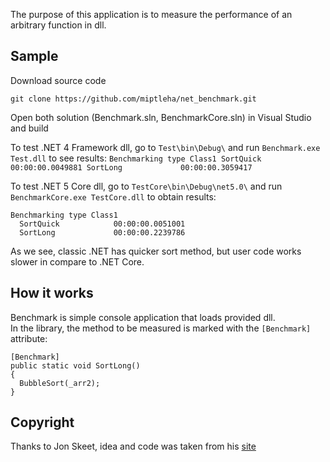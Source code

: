 The purpose of this application is to measure the performance of an arbitrary function in dll.

## Sample
Download source code
```
git clone https://github.com/miptleha/net_benchmark.git
```

Open both solution (Benchmark.sln, BenchmarkCore.sln) in Visual Studio and build

To test .NET 4 Framework dll, go to `Test\bin\Debug\` and run `Benchmark.exe Test.dll` to see results:
`
Benchmarking type Class1
  SortQuick            00:00:00.0049881
  SortLong             00:00:00.3059417
`

To test .NET 5 Core dll, go to ```TestCore\bin\Debug\net5.0\``` and run ```BenchmarkCore.exe TestCore.dll``` to obtain results:
```
Benchmarking type Class1
  SortQuick            00:00:00.0051001
  SortLong             00:00:00.2239786
```

As we see, classic .NET has quicker sort method, but user code works slower in compare to .NET Core.

## How it works
Benchmark is simple console application that loads provided dll.  
In the library, the method to be measured is marked with the `[Benchmark]` attribute:
```
[Benchmark]
public static void SortLong()
{
  BubbleSort(_arr2);
}
```

## Copyright
Thanks to Jon Skeet, idea and code was taken from his [site](https://jonskeet.uk/csharp/benchmark.html)
